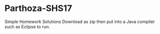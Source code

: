 # Parthoza-SHS17
Simple Homework Solutions
Download as zip then put into a Java compiler such as Eclipse to run.
